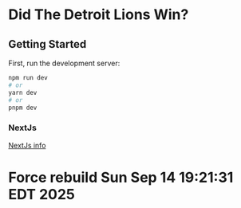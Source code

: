 # Did The Detroit Lions Win?

## Getting Started

First, run the development server:

```bash
npm run dev
# or
yarn dev
# or
pnpm dev
```

### NextJs
[NextJs info](https://github.com/lcborn4/didlionswin/blob/master/Documentation/NextJs.md)
# Force rebuild Sun Sep 14 19:21:31 EDT 2025
